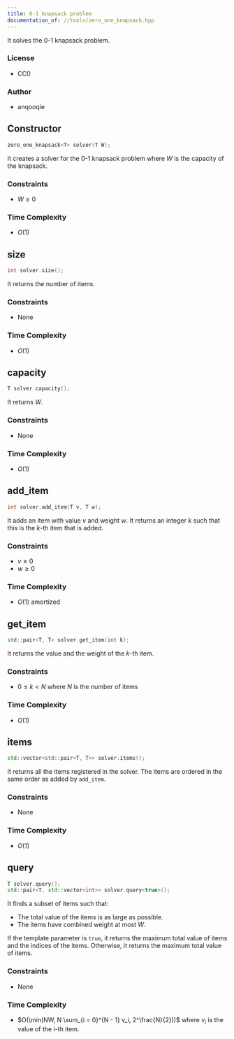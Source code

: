 ```yaml
---
title: 0-1 knapsack problem
documentation_of: //tools/zero_one_knapsack.hpp
---
```


It solves the 0-1 knapsack problem.

### License
- CC0

### Author
- anqooqie

## Constructor
```cpp
zero_one_knapsack<T> solver(T W);
```

It creates a solver for the 0-1 knapsack problem where $W$ is the capacity of the knapsack.

### Constraints
- $W \geq 0$

### Time Complexity
- $O(1)$

## size
```cpp
int solver.size();
```

It returns the number of items.

### Constraints
- None

### Time Complexity
- $O(1)$

## capacity
```cpp
T solver.capacity();
```

It returns $W$.

### Constraints
- None

### Time Complexity
- $O(1)$

## add_item
```cpp
int solver.add_item(T v, T w);
```

It adds an item with value $v$ and weight $w$.
It returns an integer $k$ such that this is the $k$-th item that is added.

### Constraints
- $v \geq 0$
- $w \geq 0$

### Time Complexity
- $O(1)$ amortized

## get_item
```cpp
std::pair<T, T> solver.get_item(int k);
```

It returns the value and the weight of the $k$-th item.

### Constraints
- $0 \leq k < N$ where $N$ is the number of items

### Time Complexity
- $O(1)$

## items
```cpp
std::vector<std::pair<T, T>> solver.items();
```

It returns all the items registered in the solver.
The items are ordered in the same order as added by `add_item`.

### Constraints
- None

### Time Complexity
- $O(1)$

## query
```cpp
T solver.query();
std::pair<T, std::vector<int>> solver.query<true>();
```

It finds a subset of items such that:

- The total value of the items is as large as possible.
- The items have combined weight at most $W$.

If the template parameter is `true`, it returns the maximum total value of items and the indices of the items.
Otherwise, it returns the maximum total value of items.

### Constraints
- None

### Time Complexity
- $O(\min(NW, N \sum_{i = 0}^{N - 1} v_i, 2^\frac{N}{2}))$ where $v_i$ is the value of the $i$-th item.
